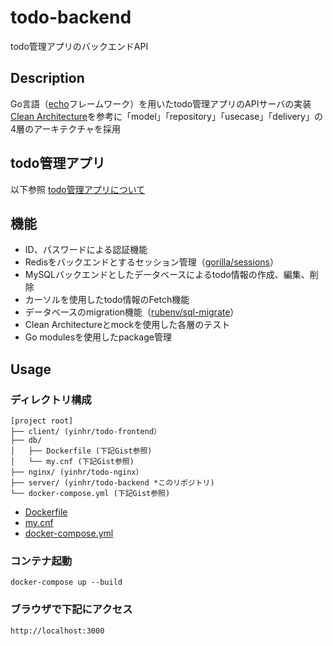 # todo-backend
todo管理アプリのバックエンドAPI

## Description
Go言語（[echo](https://echo.labstack.com/)フレームワーク）を用いたtodo管理アプリのAPIサーバの実装  
[Clean Architecture](https://medium.com/hackernoon/golang-clean-archithecture-efd6d7c43047)を参考に「model」「repository」「usecase」「delivery」の4層のアーキテクチャを採用

## todo管理アプリ
以下参照 
[todo管理アプリについて](https://www.notion.so/prmcy/ToDo-14f83b283c4b4bd088ee9f11ebe5be13)

## 機能
* ID、パスワードによる認証機能
* Redisをバックエンドとするセッション管理（[gorilla/sessions](https://github.com/gorilla/sessions)）
* MySQLバックエンドとしたデータベースによるtodo情報の作成、編集、削除
* カーソルを使用したtodo情報のFetch機能
* データベースのmigration機能（[rubenv/sql-migrate](https://github.com/rubenv/sql-migrate)）
* Clean Architectureとmockを使用した各層のテスト
* Go modulesを使用したpackage管理

## Usage

### ディレクトリ構成
```
[project root]
├── client/ (yinhr/todo-frontend）
├── db/
│   ├── Dockerfile (下記Gist参照)
│   └── my.cnf (下記Gist参照)
├── nginx/ (yinhr/todo-nginx）
├── server/ (yinhr/todo-backend *このリポジトリ)
└── docker-compose.yml (下記Gist参照)
```
* [Dockerfile](https://gist.github.com/yinhr/3ff5456bc9859af9de7bde2923b84f94)
* [my.cnf](https://gist.github.com/yinhr/ee5fe7dc88831de8f5994447c89cff93)
* [docker-compose.yml](https://gist.github.com/yinhr/bfe1c20f700df5fca2a44ad18f7f3102)

### コンテナ起動
```
docker-compose up --build
```

### ブラウザで下記にアクセス
```
http://localhost:3000
```

